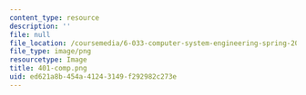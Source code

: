 ```yaml
---
content_type: resource
description: ''
file: null
file_location: /coursemedia/6-033-computer-system-engineering-spring-2018/ed621a8b454a41243149f292982c273e_401-comp.png
file_type: image/png
resourcetype: Image
title: 401-comp.png
uid: ed621a8b-454a-4124-3149-f292982c273e
---
```

